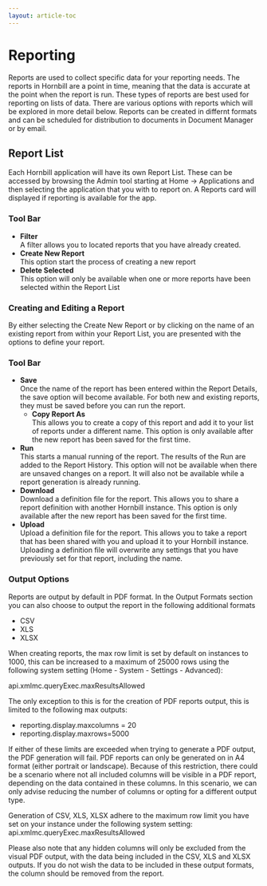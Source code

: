 ```yaml
---
layout: article-toc
---
```

# Reporting
Reports are used to collect specific data for your reporting needs. The reports in Hornbill are a point in time, meaning that the data is accurate at the point when the report is run. These types of reports are best used for reporting on lists of data. There are various options with reports which will be explored in more detail below. Reports can be created in differnt formats and can be scheduled for distribution to documents in Document Manager or by email.

## Report List
Each Hornbill application will have its own Report List. These can be accessed by browsing the Admin tool starting at Home -> Applications and then selecting the application that you with to report on. A Reports card will displayed if reporting is available for the app.

### Tool Bar
* **Filter**<br>A filter allows you to located reports that you have already created.
* **Create New Report**<br>This option start the process of creating a new report
* **Delete Selected**<br>This option will only be available when one or more reports have been selected within the Report List

### Creating and Editing a Report
By either selecting the Create New Report or by clicking on the name of an existing report from within your Report List, you are presented with the options to define your report.

### Tool Bar
* **Save**<br>Once the name of the report has been entered within the Report Details, the save option will become available. For both new and existing reports, they must be saved before you can run the report.
    * **Copy Report As**<br>This allows you to create a copy of this report and add it to your list of reports under a different name. This option is only available after the new report has been saved for the first time.
* **Run**<br>This starts a manual running of the report. The results of the Run are added to the Report History. This option will not be available when there are unsaved changes on a report. It will also not be available while a report generation is already running.
* **Download**<br>Download a definition file for the report. This allows you to share a report definition with another Hornbill instance. This option is only available after the new report has been saved for the first time.
* **Upload**<br>Upload a definition file for the report. This allows you to take a report that has been shared with you and upload it to your Hornbill instance. Uploading a definition file will overwrite any settings that you have previously set for that report, including the name.

### Output Options
Reports are output by default in PDF format. In the Output Formats section you can also choose to output the report in the following additional formats
* CSV
* XLS
* XLSX

When creating reports, the max row limit is set by default on instances to 1000, this can be increased to a maximum of 25000 rows using the following system setting (Home - System - Settings - Advanced):

api.xmlmc.queryExec.maxResultsAllowed

The only exception to this is for the creation of PDF reports output, this is limited to the following max outputs:
* reporting.display.maxcolumns = 20
* reporting.display.maxrows=5000

If either of these limits are exceeded when trying to generate a PDF output, the PDF generation will fail. PDF reports can only be generated on in A4 format (either portrait or landscape). Because of this restriction, there could be a scenario where not all included columns will be visible in a PDF report, depending on the data contained in these columns. In this scenario, we can only advise reducing the number of columns or opting for a different output type.

Generation of CSV, XLS, XLSX adhere to the maximum row limit you have set on your instance under the following system setting: api.xmlmc.queryExec.maxResultsAllowed

Please also note that any hidden columns will only be excluded from the visual PDF output, with the data being included in the CSV, XLS and XLSX outputs. If you do not wish the data to be included in these output formats, the column should be removed from the report.